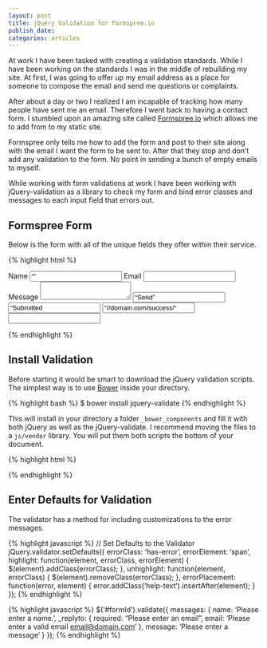 ```yaml
---
layout: post
title: jQuery Validation for Formspree.io
publish_date:
categories: articles
---
```


At work I have been tasked with creating a validation standards. While I have been working on the standards I was in the middle of rebuilding my site. At first, I was going to offer up my email address as a place for someone to compose the email and send me questions or complaints.

After about a day or two I realized I am incapable of tracking how many people have sent me an email. Therefore I went back to having a contact form. I stumbled upon an amazing site called [Formspree.io](http://formspree.io) which allows me to add from to my static site.

Formspree only tells me how to add the form and post to their site along with the email I want the form to be sent to. After that they stop and don’t add any validation to the form. No point in sending a bunch of empty emails to myself.

While working with form validations at work I have been working with jQuery-validation as a library to check my form and bind error classes and messages to each input field that errors out.

## Formspree Form

Below is the form with all of the unique fields they offer within their service. 

{% highlight html %}
<form id=“formId” action=“//formspree.io/your@email.com” method=“post”>
  <label for=“name”>Name</label>
  <input type=“text” name=“name” value=“” required>
  <label for=“_replyto”>Email</label>
  <input type=“email” name=“_replyto” required>
  <label for=“message”>Message</label>
  <textarea name=“message” rows=“4” required></textarea>
  <input type=“submit” name=“submit” value=“Send” />
  <input type=“hidden” name=“_subject” value=“Submitted Form”>
  <input type=“hidden” name=“_next” value=“//domain.com/success/“ />
  <input type=“text” name=“_gotcha” style=“display:none” />
</form>
{% endhighlight %}

## Install Validation

Before starting it would be smart to download the jQuery validation scripts. The simplest way is to use [Bower](http://bower.io/) inside your directory.

{% highlight bash %}
$ bower install jquery-validate
{% endhighlight %}

This will install in your directory a folder `_bower_components` and fill it with both jQuery as well as the jQuery-validate. I recommend moving the files to a `js/vendor` library. You will put them both scripts the bottom of your document.

{% highlight html %}
<script src=“/js/vendor/jquery.min.js”></script>
<script src=“/js/vendor/jquery.validate.min.js”></script>
{% endhighlight %}

## Enter Defaults for Validation

The validator has a method for including customizations to the error messages.

{% highlight javascript %}
// Set Defaults to the Validator
jQuery.validator.setDefaults({
  errorClass: ‘has-error’,
  errorElement: ‘span’,
  highlight: function(element, errorClass, errorElement) {
    $(element).addClass(errorClass);
  },
  unhighlight: function(element, errorClass) {
    $(element).removeClass(errorClass);
  },
  errorPlacement: function(error, element) {
    error.addClass(‘help-text’).insertAfter(element);
  }
});
{% endhighlight %} 

{% highlight javascript %}
$(‘#formId’).validate({
    messages: {
      name: ‘Please enter a name.’,
      _replyto: {
        required: “Please enter an email”,
        email: ‘Please enter a valid email email@domain.com’
      },
      message: ‘Please enter a message’
    }
  });
{% endhighlight %}
